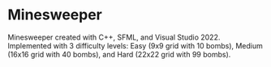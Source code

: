 # Minesweeper

Minesweeper created with C++, SFML, and Visual Studio 2022. Implemented with 3 difficulty levels: Easy (9x9 grid with 10 bombs), Medium (16x16 grid with 40 bombs), and Hard (22x22 grid with 99 bombs).
